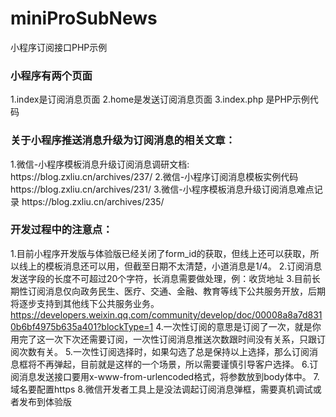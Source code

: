 # miniProSubNews
小程序订阅接口PHP示例

<h3>小程序有两个页面</h3>
  1.index是订阅消息页面
  2.home是发送订阅消息页面
  3.index.php 是PHP示例代码


<h3>关于小程序推送消息升级为订阅消息的相关文章：</h3>
  1.微信-小程序模板消息升级订阅消息调研文档: https://blog.zxliu.cn/archives/237/
  2.微信-小程序订阅消息模板实例代码   https://blog.zxliu.cn/archives/231/
  3.微信-小程序模板消息升级订阅消息难点记录 https://blog.zxliu.cn/archives/235/



<h3>开发过程中的注意点：</h3>

  1.目前小程序开发版与体验版已经关闭了form_id的获取，但线上还可以获取，所以线上的模板消息还可以用，但截至日期不太清楚，小道消息是1/4。
  2.订阅消息发送字段的长度不可超过20个字符，长消息需要做处理，例：收货地址
  3.目前长期性订阅消息仅向政务民生、医疗、交通、金融、教育等线下公共服务开放，后期将逐步支持到其他线下公共服务业务。
  https://developers.weixin.qq.com/community/develop/doc/00008a8a7d8310b6bf4975b635a401?blockType=1
  4.一次性订阅的意思是订阅了一次，就是你用完了这一次下次还需要订阅，一次性订阅消息推送次数跟时间没有关系，只跟订阅次数有关。
  5.一次性订阅选择时，如果勾选了总是保持以上选择，那么订阅消息框将不再弹起，目前就是这样的一个场景，所以需要谨慎引导客户选择。
  6.订阅消息发送接口要用x-www-from-urlencoded格式，将参数放到body体中。
  7.域名要配置https
  8.微信开发者工具上是没法调起订阅消息弹框，需要真机调试或者发布到体验版
 
